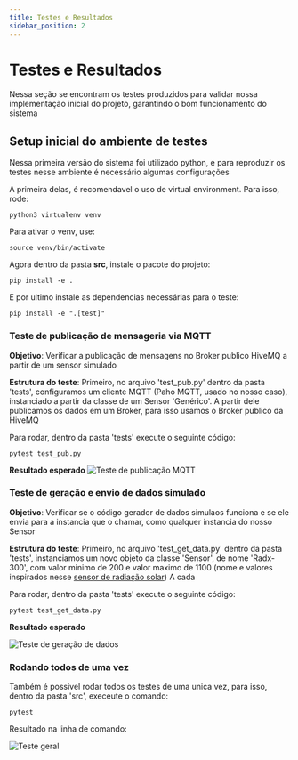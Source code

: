 ```yaml
---
title: Testes e Resultados
sidebar_position: 2
---
```


# Testes e Resultados

Nessa seção se encontram os testes produzidos para validar nossa implementação inicial do projeto, garantindo o bom funcionamento do sistema

## Setup inicial do ambiente de testes

Nessa primeira versão do sistema foi utilizado python, e para reproduzir os testes nesse ambiente é necessário algumas configurações

A primeira delas, é recomendavel o uso de virtual environment. Para isso, rode:
```
python3 virtualenv venv
```

Para ativar o venv, use:
```
source venv/bin/activate
```

Agora dentro da pasta **src**, instale o pacote do projeto:
```
pip install -e .
```

E por ultimo instale as dependencias necessárias para o teste:
```
pip install -e ".[test]"
```

### Teste de publicação de mensageria via MQTT

**Objetivo**: Verificar a publicação de mensagens no Broker publico HiveMQ a partir de um sensor simulado

**Estrutura do teste**: 
Primeiro, no arquivo 'test_pub.py' dentro da pasta 'tests', configuramos um cliente MQTT (Paho MQTT, usado no nosso caso), instanciado a partir da classe de um Sensor 'Genérico'. A partir dele publicamos os dados em um Broker, para isso usamos o Broker publico da HiveMQ

Para rodar, dentro da pasta 'tests' execute o seguinte código:
```
pytest test_pub.py
```

**Resultado esperado**
![Teste de publicação MQTT](/img/pytestPub.png)


### Teste de geração e envio de dados simulado

**Objetivo**: Verificar se o código gerador de dados simulaos funciona e se ele envia para a instancia que o chamar, como qualquer instancia do nosso Sensor

**Estrutura do teste**: 
Primeiro, no arquivo 'test_get_data.py' dentro da pasta 'tests', instanciamos um novo objeto da classe 'Sensor', de nome 'Radx-300', com valor minimo de 200 e valor maximo de 1100 (nome e valores inspirados nesse [sensor de radiação solar](https://sigmasensors.com.br/produtos/sensor-de-radiacao-solar-sem-fio-hobonet-rxw-lib-900))
A cada

Para rodar, dentro da pasta 'tests' execute o seguinte código:
```
pytest test_get_data.py
```

**Resultado esperado**

![Teste de geração de dados](/img/pytestGetData.png)

### Rodando todos de uma vez

Também é possivel rodar todos os testes de uma unica vez, para isso, dentro da pasta 'src', execeute o comando:

```
pytest
```

Resultado na linha de comando:

![Teste geral](/img/pytestFull.png)